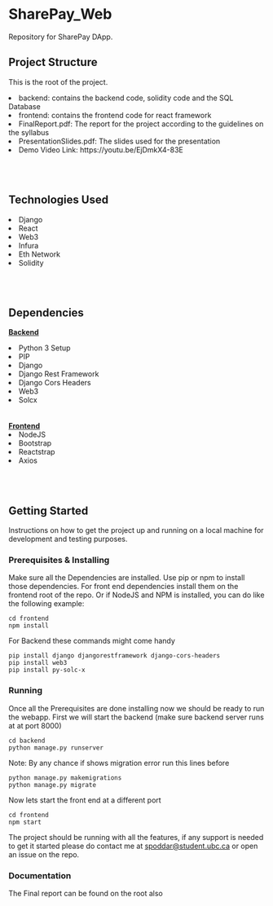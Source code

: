 # SharePay_Web
Repository for SharePay DApp.

## Project Structure

This is the root of the project.

<li> backend: contains the backend code, solidity code and the SQL Database </li>
<li> frontend: contains the frontend code for react framework </li>
<li> FinalReport.pdf: The report for the project according to the guidelines on the syllabus </li>
<li> PresentationSlides.pdf: The slides used for the presentation </li>
<li> Demo Video Link: https://youtu.be/EjDmkX4-83E </li>

<br></br>

## Technologies Used

<li> Django </li>
<li> React </li>
<li> Web3 </li>
<li> Infura </li>
<li> Eth Network </li>
<li> Solidity </li>

<br></br>

## Dependencies

<b><u> Backend </u></b>

<li> Python 3 Setup </li>
<li> PIP </li>
<li> Django </li>
<li> Django Rest Framework </li>
<li> Django Cors Headers </li>
<li> Web3 </li>
<li> Solcx </li>
<br></br>
<b><u> Frontend </u></b>

<li> NodeJS </li>
<li> Bootstrap </li>
<li> Reactstrap </li>
<li> Axios </li>

<br></br>

## Getting Started

Instructions on how to get the project up and running on a local machine for development and testing purposes.

### Prerequisites & Installing

Make sure all the Dependencies are installed. Use pip or npm to install those dependencies. For front end dependencies install them on the frontend root of the repo. Or if NodeJS and NPM is installed, you can do like the following example:

```
cd frontend
npm install
```

For Backend these commands might come handy

```
pip install django djangorestframework django-cors-headers
pip install web3
pip install py-solc-x
```

### Running

Once all the Prerequisites are done installing now we should be ready to run the webapp. First we will start the backend (make sure backend server runs at at port 8000)

```
cd backend
python manage.py runserver
```

Note: By any chance if shows migration error run this lines before

```
python manage.py makemigrations
python manage.py migrate
```

Now lets start the front end at a different port

```
cd frontend
npm start
```

The project should be running with all the features, if any support is needed to get it started please do contact me at spoddar@student.ubc.ca or open an issue on the repo.

### Documentation
The Final report can be found on the root also

